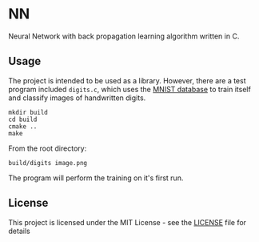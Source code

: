 # NN
Neural Network with back propagation learning algorithm written in C.

## Usage
The project is intended to be used as a library.
However, there are a test program included `digits.c`, which uses
the [MNIST database](http://yann.lecun.com/exdb/mnist/)
to train itself and classify images of handwritten digits.

```
mkdir build
cd build
cmake ..
make
```

From the root directory:
```
build/digits image.png
```

The program will perform the training on it's first run.

## License
This project is licensed under the MIT License - see the [LICENSE](LICENSE) file for details
